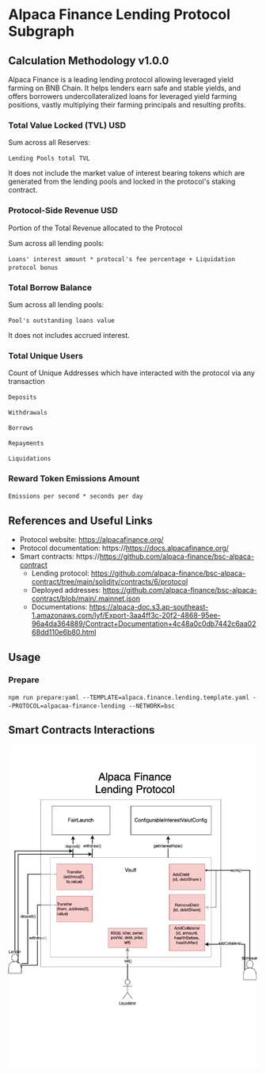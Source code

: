 # Alpaca Finance Lending Protocol Subgraph

## Calculation Methodology v1.0.0

Alpaca Finance is a leading lending protocol allowing leveraged yield farming on BNB Chain. It helps lenders earn safe and stable yields, and offers borrowers undercollateralized loans for leveraged yield farming positions, vastly multiplying their farming principals and resulting profits.‌

### Total Value Locked (TVL) USD

Sum across all Reserves:

`Lending Pools total TVL`

It does not include the market value of interest bearing tokens which are generated from the lending pools and locked in the protocol's staking contract.

### Protocol-Side Revenue USD

Portion of the Total Revenue allocated to the Protocol

Sum across all lending pools:

`Loans' interest amount * protocol's fee percentage + Liquidation protocol bonus`

### Total Borrow Balance

Sum across all lending pools:

`Pool's outstanding loans value`

It does not includes accrued interest.

### Total Unique Users

Count of Unique Addresses which have interacted with the protocol via any transaction

`Deposits`

`Withdrawals`

`Borrows`

`Repayments`

`Liquidations`

### Reward Token Emissions Amount

`Emissions per second * seconds per day`

## References and Useful Links

- Protocol website: https://alpacafinance.org/
- Protocol documentation: https://https://docs.alpacafinance.org/
- Smart contracts: https://https://github.com/alpaca-finance/bsc-alpaca-contract
  - Lending protocol: https://github.com/alpaca-finance/bsc-alpaca-contract/tree/main/solidity/contracts/6/protocol
  - Deployed addresses: https://github.com/alpaca-finance/bsc-alpaca-contract/blob/main/.mainnet.json
  - Documentations: https://alpaca-doc.s3.ap-southeast-1.amazonaws.com/lyf/Export-3aa4ff3c-20f2-4868-95ee-96a4da364889/Contract+Documentation+4c48a0c0db7442c6aa0268dd110e6b80.html

## Usage

### Prepare

`npm run prepare:yaml --TEMPLATE=alpaca.finance.lending.template.yaml --PROTOCOL=alpacaa-finance-lending --NETWORK=bsc`

## Smart Contracts Interactions

![Alpaca Finance Lending Protocol](../../docs/images/protocols/alpaca-finance-lending.png "Alpaca Finance Lending Protocol")
